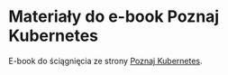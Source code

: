 # Materiały do e-book **Poznaj Kubernetes**

E-book do ściągnięcia ze strony [Poznaj Kubernetes](https://poznajkubernetes.pl/).